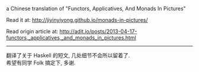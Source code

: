
a Chinese translation of "Functors, Applicatives, And Monads In Pictures"

Read it at: http://jiyinyiyong.github.io/monads-in-pictures/

Read origin article at: http://adit.io/posts/2013-04-17-functors,_applicatives,_and_monads_in_pictures.html

------

翻译了关于 Haskell 的短文, 几处细节不会所以留着了.  
希望有同学 Folk 搞定下, 多谢.
